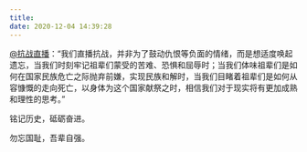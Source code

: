 ```yaml
---
title: 
date: 2020-12-04 14:39:28
---
```


[@抗战直播](https://weibo.com/kzzb)：“我们直播抗战，并非为了鼓动仇恨等负面的情绪，而是想适度唤起遗忘，当我们时刻牢记祖辈们蒙受的苦难、恐惧和屈辱时；当我们体味祖辈们是如何在国家民族危亡之际抛弃前嫌，实现民族和解时，当我们目睹着祖辈们是如何从容慷慨的走向死亡，以身体为这个国家献祭之时，相信我们对于现实将有更加成熟和理性的思考。”

铭记历史，砥砺奋进。

勿忘国耻，吾辈自强。